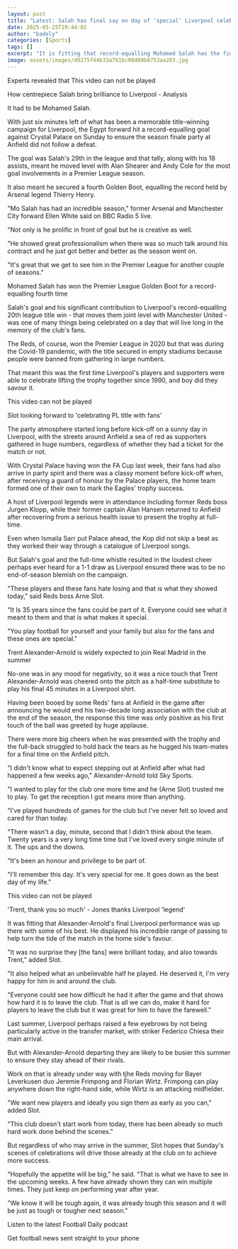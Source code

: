```yaml
---
layout: post
title: "Latest: Salah has final say on day of 'special' Liverpool celebrations"
date: 2025-05-25T19:44:02
author: "badely"
categories: [Sports]
tags: []
excerpt: "It is fitting that record-equalling Mohamed Salah has the final say on a day of celebrations for Premier League champions Liverpool."
image: assets/images/d9275f44b33a761bc00d89b8753aa203.jpg
---
```


Experts revealed that This video can not be played

How centrepiece Salah bring brilliance to Liverpool - Analysis

It had to be Mohamed Salah.

With just six minutes left of what has been a memorable title-winning campaign for Liverpool, the Egypt forward hit a record-equalling goal against Crystal Palace on Sunday to ensure the season finale party at Anfield did not follow a defeat.

The goal was Salah's 29th in the league and that tally, along with his 18 assists, meant he moved level with Alan Shearer and Andy Cole for the most goal involvements in a Premier League season.

It also meant he secured a fourth Golden Boot, equalling the record held by Arsenal legend Thierry Henry.

"Mo Salah has had an incredible season," former Arsenal and Manchester City forward Ellen White said on BBC Radio 5 live.

"Not only is he prolific in front of goal but he is creative as well.

"He showed great professionalism when there was so much talk around his contract and he just got better and better as the season went on.

"It's great that we get to see him in the Premier League for another couple of seasons."

Mohamed Salah has won the Premier League Golden Boot for a record-equalling fourth time

Salah's goal and his significant contribution to Liverpool's record-equalling 20th league title win - that moves them joint level with Manchester United - was one of many things being celebrated on a day that will live long in the memory of the club's fans.

The Reds, of course, won the Premier League in 2020 but that was during the Covid-19 pandemic, with the title secured in empty stadiums because people were banned from gathering in large numbers.

That meant this was the first time Liverpool's players and supporters were able to celebrate lifting the trophy together since 1990, and boy did they savour it.

This video can not be played

Slot looking forward to 'celebrating PL title with fans'

The party atmosphere started long before kick-off on a sunny day in Liverpool, with the streets around Anfield a sea of red as supporters gathered in huge numbers, regardless of whether they had a ticket for the match or not.

With Crystal Palace having won the FA Cup last week, their fans had also arrive in party spirit and there was a classy moment before kick-off when, after receiving a guard of honour by the Palace players, the home team formed one of their own to mark the Eagles' trophy success.

A host of Liverpool legends were in attendance including former Reds boss Jurgen Klopp, while their former captain Alan Hansen returned to Anfield after recovering from a serious health issue to present the trophy at full-time.

Even when Ismaila Sarr put Palace ahead, the Kop did not skip a beat as they worked their way through a catalogue of Liverpool songs.

But Salah's goal and the full-time whistle resulted in the loudest cheer perhaps ever heard for a 1-1 draw as Liverpool ensured there was to be no end-of-season blemish on the campaign.

"These players and these fans hate losing and that is what they showed today," said Reds boss Arne Slot.

"It Is 35 years since the fans could be part of it. Everyone could see what it meant to them and that is what makes it special. 

"You play football for yourself and your family but also for the fans and these ones are special."

Trent Alexander-Arnold is widely expected to join Real Madrid in the summer

No-one was in any mood for negativity, so it was a nice touch that Trent Alexander-Arnold was cheered onto the pitch as a half-time substitute to play his final 45 minutes in a Liverpool shirt.

Having been booed by some Reds' fans at Anfield in the game after announcing he would end his two-decade long association with the club at the end of the season, the response this time was only positive as his first touch of the ball was greeted by huge applause.

There were more big cheers when he was presented with the trophy and the full-back struggled to hold back the tears as he hugged his team-mates for a final time on the Anfield pitch.

"I didn't know what to expect stepping out at Anfield after what had happened a few weeks ago," Alexander-Arnold told Sky Sports.

"I wanted to play for the club one more time and he (Arne Slot) trusted me to play. To get the reception I got means more than anything.

"I've played hundreds of games for the club but I've never felt so loved and cared for than today.

"There wasn't a day, minute, second that I didn't think about the team. Twenty years is a very long time time but I've loved every single minute of it. The ups and the downs.

"It's been an honour and privilege to be part of.

"I'll remember this day. It's very special for me. It goes down as the best day of my life."

This video can not be played

'Trent, thank you so much' - Jones thanks Liverpool 'legend'

It was fitting that Alexander-Arnold's final Liverpool performance was up there with some of his best. He displayed his incredible range of passing to help turn the tide of the match in the home side's favour.

"It was no surprise they [the fans] were brilliant today, and also towards Trent," added Slot. 

"It also helped what an unbelievable half he played. He deserved it, I'm very happy for him in and around the club. 

"Everyone could see how difficult he had it after the game and that shows how hard it is to leave the club. That is all we can do, make it hard for players to leave the club but it was great for him to have the farewell."

Last summer, Liverpool perhaps raised a few eyebrows by not being particularly active in the transfer market, with striker Federico Chiesa their main arrival.

But with Alexander-Arnold departing they are likely to be busier this summer to ensure they stay ahead of their rivals.

Work on that is already under way with tjhe Reds moving for Bayer Leverkusen duo Jeremie Frimpong and Florian Wirtz. Frimpong can play anywhere down the right-hand side, while Wirtz is an attacking midfielder.

"We want new players and ideally you sign them as early as you can," added Slot. 

"This club doesn't start work from today, there has been already so much hard work done behind the scenes."

But regardless of who may arrive in the summer, Slot hopes that Sunday's scenes of celebrations will drive those already at the club on to achieve more success. 

"Hopefully the appetite will be big," he said. "That is what we have to see in the upcoming weeks. A few have already shown they can win multiple times. They just keep on performing year after year.

"We know it will be tough again, it was already tough this season and it will be just as tough or tougher next season."

Listen to the latest Football Daily podcast

Get football news sent straight to your phone

